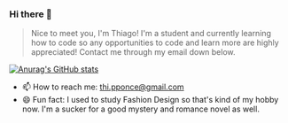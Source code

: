 ### Hi there 👋
> Nice to meet you, I'm Thiago! I'm a student and currently learning how to code so any opportunities to code and learn more are highly appreciated! Contact me through my email down below.




[![Anurag's GitHub stats](https://github-readme-stats.vercel.app/api?username=Thi-Ponce)](https://github.com/anuraghazra/github-readme-stats)
- 📫 How to reach me: thi.pponce@gmail.com
- 😄 Fun fact: I used to study Fashion Design so that's kind of my hobby now. I'm a sucker for a good mystery and romance novel as well.
